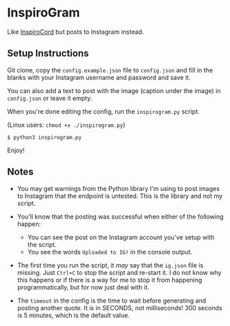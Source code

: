 # InspiroGram

Like [InspiroCord](https://github.com/xDrixxyz/InspiroCord) but posts to Instagram instead.

## Setup Instructions

Git clone, copy the `config.example.json` file to `config.json` and fill in the blanks with your Instagram username and password and save it.

You can also add a text to post with the image (caption under the image) in `config.json` or leave it empty.

When you're done editing the config, run the `inspirogram.py` script.

(Linux users: `chmod +x ./inspirogram.py`)

```
$ python3 inspirogram.py
```

Enjoy!

## Notes

- You may get warnings from the Python library I'm using to post images to Instagram that the endpoint is untested. This is the library and not my script.

- You'll know that the posting was successful when either of the following happen:
  - You can see the post on the Instagram account you've setup with the script.
  - You see the words `Uploaded to IG!` in the console output.

- The first time you run the script, it *may* say that the `ig.json` file is missing. Just `Ctrl+C` to stop the script and re-start it. I do not know why this happens or if there is a way for me to stop it from happening programmatically, but for now just deal with it.

- The `timeout` in the config is the time to wait before generating and posting another quote. It is in SECONDS, not milliseconds! 300 seconds is 5 minutes, which is the default value.
